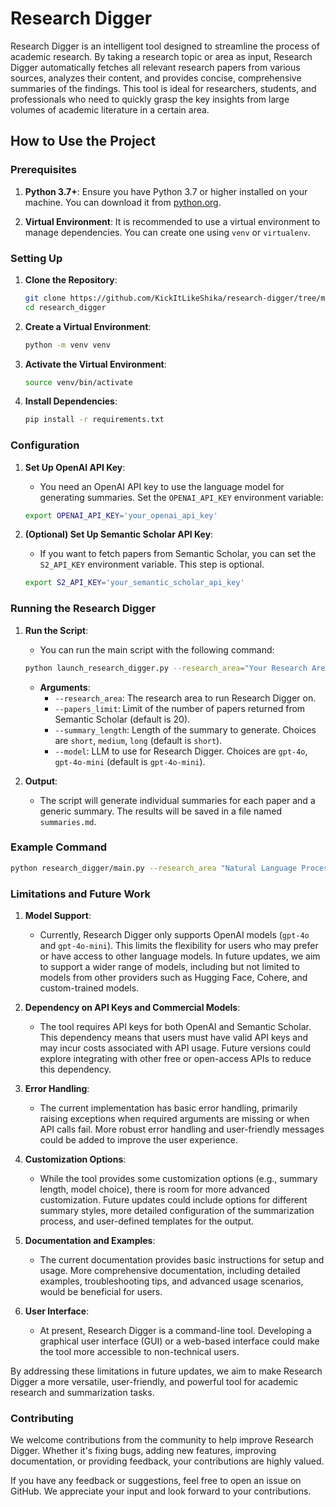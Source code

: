 # Research Digger
Research Digger is an intelligent tool designed to streamline the process of academic research. 
By taking a research topic or area as input, Research Digger automatically fetches all relevant research papers from various sources, analyzes their content, and provides concise, comprehensive summaries of the findings. 
This tool is ideal for researchers, students, and professionals who need to quickly grasp the key insights from large volumes of academic literature in a certain area.

## How to Use the Project

### Prerequisites
1. **Python 3.7+**: Ensure you have Python 3.7 or higher installed on your machine. You can download it from [python.org](https://www.python.org/downloads/).

2. **Virtual Environment**: It is recommended to use a virtual environment to manage dependencies. You can create one using `venv` or `virtualenv`.

### Setting Up

1. **Clone the Repository**:
    ```sh
    git clone https://github.com/KickItLikeShika/research-digger/tree/main
    cd research_digger
    ```

2. **Create a Virtual Environment**:
    ```sh
    python -m venv venv
    ```

3. **Activate the Virtual Environment**:
    ```sh
    source venv/bin/activate
    ```

4. **Install Dependencies**:
    ```sh
    pip install -r requirements.txt
    ```

### Configuration

1. **Set Up OpenAI API Key**:
    - You need an OpenAI API key to use the language model for generating summaries. Set the `OPENAI_API_KEY` environment variable:
    ```sh
    export OPENAI_API_KEY='your_openai_api_key'
    ```

2. **(Optional) Set Up Semantic Scholar API Key**:
    - If you want to fetch papers from Semantic Scholar, you can set the `S2_API_KEY` environment variable. This step is optional.
    ```sh
    export S2_API_KEY='your_semantic_scholar_api_key'
    ```

### Running the Research Digger

1. **Run the Script**:
    - You can run the main script with the following command:
    ```sh
    python launch_research_digger.py --research_area="Your Research Area" --papers_limit=20 --summary_length "short" --model "gpt-4o-mini"
    ```

    - **Arguments**:
        - `--research_area`: The research area to run Research Digger on.
        - `--papers_limit`: Limit of the number of papers returned from Semantic Scholar (default is 20).
        - `--summary_length`: Length of the summary to generate. Choices are `short`, `medium`, `long` (default is `short`).
        - `--model`: LLM to use for Research Digger. Choices are `gpt-4o`, `gpt-4o-mini` (default is `gpt-4o-mini`).

2. **Output**:
    - The script will generate individual summaries for each paper and a generic summary. The results will be saved in a file named `summaries.md`.

### Example Command
```sh
python research_digger/main.py --research_area "Natural Language Processing" --papers_limit 10 --summary_length "medium" --model "gpt-4o"
```

### Limitations and Future Work

1. **Model Support**:
    - Currently, Research Digger only supports OpenAI models (`gpt-4o` and `gpt-4o-mini`). This limits the flexibility for users who may prefer or have access to other language models. In future updates, we aim to support a wider range of models, including but not limited to models from other providers such as Hugging Face, Cohere, and custom-trained models.

2. **Dependency on API Keys and Commercial Models**:
    - The tool requires API keys for both OpenAI and Semantic Scholar. This dependency means that users must have valid API keys and may incur costs associated with API usage. Future versions could explore integrating with other free or open-access APIs to reduce this dependency.

3. **Error Handling**:
    - The current implementation has basic error handling, primarily raising exceptions when required arguments are missing or when API calls fail. More robust error handling and user-friendly messages could be added to improve the user experience.

4. **Customization Options**:
    - While the tool provides some customization options (e.g., summary length, model choice), there is room for more advanced customization. Future updates could include options for different summary styles, more detailed configuration of the summarization process, and user-defined templates for the output.

5. **Documentation and Examples**:
    - The current documentation provides basic instructions for setup and usage. More comprehensive documentation, including detailed examples, troubleshooting tips, and advanced usage scenarios, would be beneficial for users.

6. **User Interface**:
    - At present, Research Digger is a command-line tool. Developing a graphical user interface (GUI) or a web-based interface could make the tool more accessible to non-technical users.

By addressing these limitations in future updates, we aim to make Research Digger a more versatile, user-friendly, and powerful tool for academic research and summarization tasks.

### Contributing

We welcome contributions from the community to help improve Research Digger. Whether it's fixing bugs, adding new features, improving documentation, or providing feedback, your contributions are highly valued.

If you have any feedback or suggestions, feel free to open an issue on GitHub. We appreciate your input and look forward to your contributions.

